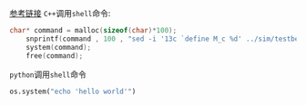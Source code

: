 [参考链接](https://mp.weixin.qq.com/s/ahXrzTlIJcQGW_ONPvRgJQ)
`C++`调用`shell`命令:

```cpp
char* command = malloc(sizeof(char)*100);
    snprintf(command , 100 , "sed -i '13c `define M_c %d' ../sim/testbench/mau_sau_tb_fp64.sv" , max_row);
    system(command);
    free(command);
```

`python`调用`shell`命令

```python
os.system("echo 'hello world'")
```


